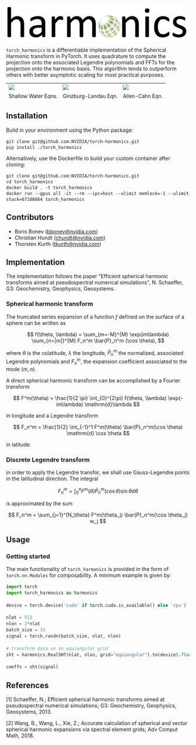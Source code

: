 <!-- 
SPDX-FileCopyrightText: Copyright (c) 2022 The torch-harmonics Authors. All rights reserved.

SPDX-License-Identifier: BSD-3-Clause
 
Redistribution and use in source and binary forms, with or without
modification, are permitted provided that the following conditions are met:

1. Redistributions of source code must retain the above copyright notice, this
   list of conditions and the following disclaimer.
2. Redistributions in binary form must reproduce the above copyright notice,
   this list of conditions and the following disclaimer in the documentation
   and/or other materials provided with the distribution.

3. Neither the name of the copyright holder nor the names of its
   contributors may be used to endorse or promote products derived from
   this software without specific prior written permission.

THIS SOFTWARE IS PROVIDED BY THE COPYRIGHT HOLDERS AND CONTRIBUTORS "AS IS"
AND ANY EXPRESS OR IMPLIED WARRANTIES, INCLUDING, BUT NOT LIMITED TO, THE
IMPLIED WARRANTIES OF MERCHANTABILITY AND FITNESS FOR A PARTICULAR PURPOSE ARE
DISCLAIMED. IN NO EVENT SHALL THE COPYRIGHT HOLDER OR CONTRIBUTORS BE LIABLE
FOR ANY DIRECT, INDIRECT, INCIDENTAL, SPECIAL, EXEMPLARY, OR CONSEQUENTIAL
DAMAGES (INCLUDING, BUT NOT LIMITED TO, PROCUREMENT OF SUBSTITUTE GOODS OR
SERVICES; LOSS OF USE, DATA, OR PROFITS; OR BUSINESS INTERRUPTION) HOWEVER
CAUSED AND ON ANY THEORY OF LIABILITY, WHETHER IN CONTRACT, STRICT LIABILITY,
OR TORT (INCLUDING NEGLIGENCE OR OTHERWISE) ARISING IN ANY WAY OUT OF THE USE
OF THIS SOFTWARE, EVEN IF ADVISED OF THE POSSIBILITY OF SUCH DAMAGE.
-->

<p align="center">
    <img src="./images/logo/logo.png"  width="568">
</p>

<!-- # torch-harmonics: differentiable harmonic transforms -->

<!-- ## What is torch-harmonics? -->

`torch_harmonics` is a differentiable implementation of the Spherical Harmonic transform in PyTorch. It uses quadrature to compute the projection onto the associated Legendre polynomials and FFTs for the projection onto the harmonic basis. This algorithm tends to outperform others with better asymptotic scaling for most practical purposes.


<table border="0" cellspacing="0" cellpadding="0">
    <tr>
        <td><img src="./images/zonal_jet.gif"  width="240"></td>
        <td><img src="./images/ginzburg-landau.gif"  width="240"></td>
        <td><img src="./images/allen-cahn.gif"  width="240"></td>
    </tr> 
    <tr>
        <td style="text-align:center; border-style : hidden!important;">Shallow Water Eqns.</td>
        <td style="text-align:center; border-style : hidden!important;">Ginzburg-Landau Eqn.</td>
        <td style="text-align:center; border-style : hidden!important;">Allen-Cahn Eqn.</td>
    </tr> 
</table>


## Installation
Build in your environment using the Python package:

```
git clone git@github.com:NVIDIA/torch-harmonics.git
pip install ./torch_harmonics
```

Alternatively, use the Dockerfile to build your custom container after cloning:


```
git clone git@github.com:NVIDIA/torch-harmonics.git
cd torch_harmonics
docker build . -t torch_harmonics
docker run --gpus all -it --rm --ipc=host --ulimit memlock=-1 --ulimit stack=67108864 torch_harmonics
```

## Contributors

 - Boris Bonev (bbonev@nvidia.com)
 - Christian Hundt (chundt@nvidia.com)
 - Thorsten Kurth (tkurth@nvidia.com)

## Implementation
The implementation follows the paper "Efficient spherical harmonic transforms aimed at pseudospectral numerical simulations", N. Schaeffer, G3: Geochemistry, Geophysics, Geosystems. 

### Spherical harmonic transform

The truncated series expansion of a function $f$ defined on the surface of a sphere can be written as

$$
f(\theta, \lambda) = \sum_{m=-M}^{M} \exp(im\lambda) \sum_{n=|m|}^{M} F_n^m \bar{P}_n^m (\cos \theta),
$$

where $\theta$ is the colatitude, $\lambda$ the longitude, $\bar{P}_n^m$ the normalized, associated Legendre polynomials and $F_n^m$, the expansion coefficient associated to the mode $(m,n)$.

A direct spherical harmonic transform can be accomplished by a Fourier transform

$$
F^m(\theta) = \frac{1}{2 \pi} \int_{0}^{2\pi} f(\theta, \lambda) \exp(-im\lambda)  \mathrm{d}\lambda
$$

in longitude and a Legendre transform

$$
F_n^m = \frac{1}{2} \int_{-1}^1 F^m(\theta) \bar{P}_n^m(\cos \theta)  \mathrm{d} \cos \theta
$$

in latitude.

### Discrete Legendre transform

in order to apply the Legendre transfor, we shall use Gauss-Legendre points in the latitudinal direction. The integral

$$
F_n^m = \int_{0}^\pi F^m(\theta) \bar{P}_n^m(\cos \theta) \sin \theta \mathrm{d} \theta
$$

is approximated by the sum

$$
F_n^m = \sum_{j=1}^{N_\theta} F^m(\theta_j) \bar{P}_n^m(\cos \theta_j) w_j
$$

## Usage

### Getting started

The main functionality of `torch_harmonics` is provided in the form of `torch.nn.Modules` for composability. A minimum example is given by:

```python
import torch
import torch_harmonics as harmonics

device = torch.device('cuda' if torch.cuda.is_available() else 'cpu')

nlat = 512
nlon = 2*nlat
batch_size = 32
signal = torch.randn(batch_size, nlat, nlon)

# transform data on an equiangular grid
sht = harmonics.RealSHT(nlat, nlon, grid="equiangular").to(device).float()

coeffs = sht(signal)
```

## References

<a id="1">[1]</a> 
Schaeffer, N.;
Efficient spherical harmonic transforms aimed at pseudospectral numerical simulations;
G3: Geochemistry, Geophysics, Geosystems, 2013.

<a id="1">[2]</a> 
Wang, B., Wang, L., Xie, Z.;
Accurate calculation of spherical and vector spherical harmonic expansions via spectral element grids;
Adv Comput Math, 2018.
